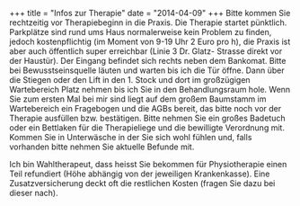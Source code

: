 +++
title = "Infos zur Therapie"
date = "2014-04-09"
+++
Bitte kommen Sie rechtzeitig vor Therapiebeginn in die Praxis. Die Therapie startet pünktlich. Parkplätze sind rund ums Haus normalerweise kein Problem zu finden, jedoch kostenpflichtig (im Moment von 9-19 Uhr 2 Euro pro h), die Praxis ist aber auch öffentlich super erreichbar (Linie 3 Dr. Glatz- Strasse direkt vor der Haustür).
Der Eingang befindet sich rechts neben dem Bankomat. Bitte bei Bewusstseinsquelle läuten und warten bis ich die Tür öffne. Dann über die Stiegen oder den Lift in den 1. Stock und dort im großzügigen Wartebereich Platz nehmen bis ich Sie in den Behandlungsraum hole. Wenn Sie zum ersten Mal bei mir sind liegt auf dem großem Baumstamm im Wartebereich ein Fragebogen und die AGBs bereit, das bitte noch vor der Therapie ausfüllen bzw. bestätigen.
Bitte nehmen Sie ein großes Badetuch oder ein Bettlaken für die Therapieliege und die bewilligte Verordnung mit. Kommen Sie in Unterwäsche in der Sie sich wohl fühlen und, falls vorhanden bitte nehmen Sie aktuelle Befunde mit.

Ich bin Wahltherapeut, dass heisst Sie bekommen für Physiotherapie einen Teil refundiert (Höhe abhängig von der jeweiligen Krankenkasse). Eine Zusatzversicherung deckt oft die restlichen Kosten (fragen Sie dazu bei dieser nach).